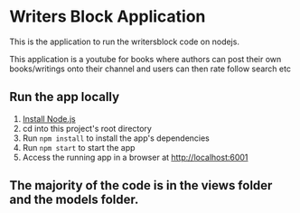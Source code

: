 # Writers Block Application

This is the application to run the writersblock code on nodejs. 

This application is a youtube for books where authors can post their own books/writings onto their channel and users can then rate follow search etc 

## Run the app locally

1. [Install Node.js][]
1. cd into this project's root directory
1. Run `npm install` to install the app's dependencies
1. Run `npm start` to start the app
1. Access the running app in a browser at <http://localhost:6001>

[Install Node.js]: https://nodejs.org/en/download/


## The majority of the code is in the views folder and the models folder. 

